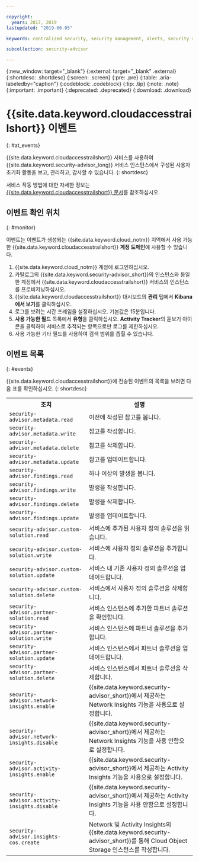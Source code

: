 ```yaml
---

copyright:
  years: 2017, 2019
lastupdated: "2019-06-05"

keywords: centralized security, security management, alerts, security risk, insights, threat detection

subcollection: security-advisor

---
```


{:new_window: target="_blank"}
{:external: target="_blank" .external}
{:shortdesc: .shortdesc}
{:screen: .screen}
{:pre: .pre}
{:table: .aria-labeledby="caption"}
{:codeblock: .codeblock}
{:tip: .tip}
{:note: .note}
{:important: .important}
{:deprecated: .deprecated}
{:download: .download}



# {{site.data.keyword.cloudaccesstrailshort}} 이벤트
{: #at_events}

{{site.data.keyword.cloudaccesstrailshort}} 서비스를 사용하여 {{site.data.keyword.security-advisor_long}} 서비스 인스턴스에서 구성된 사용자 초기화 활동을 보고, 관리하고, 감사할 수 있습니다.
{: shortdesc}






서비스 작동 방법에 대한 자세한 정보는 [{{site.data.keyword.cloudaccesstrailshort}} 문서](/docs/services/cloud-activity-tracker?topic=cloud-activity-tracker-getting-started#getting-started)를 참조하십시오.



## 이벤트 확인 위치
{: #monitor}

이벤트는 이벤트가 생성되는 {{site.data.keyword.cloud_notm}} 지역에서 사용 가능한 {{site.data.keyword.cloudaccesstrailshort}} **계정 도메인**에 사용할 수 있습니다.

1. {{site.data.keyword.cloud_notm}} 계정에 로그인하십시오.
2. 카탈로그의 {{site.data.keyword.security-advisor_short}}의 인스턴스와 동일한 계정에서 {{site.data.keyword.cloudaccesstrailshort}} 서비스의 인스턴스를 프로비저닝하십시오.
3. {{site.data.keyword.cloudaccesstrailshort}} 대시보드의 **관리** 탭에서 **Kibana에서 보기**를 클릭하십시오.
4. 로그를 보려는 시간 프레임을 설정하십시오. 기본값은 15분입니다.
5. **사용 가능한 필드** 목록에서 **유형**을 클릭하십시오. **Activity Tracker**의 돋보기 아이콘을 클릭하여 서비스로 추적되는 항목으로만 로그를 제한하십시오.
6. 사용 가능한 기타 필드를 사용하여 검색 범위를 좁힐 수 있습니다.



## 이벤트 목록
{: #events}

{{site.data.keyword.cloudaccesstrailshort}}에 전송된 이벤트의 목록을 보려면 다음 표를 확인하십시오.
{: shortdesc}

<table>
  <tr>
    <th>조치</th>
    <th>설명</th>
  </tr>
  <tr>
    <td><code>security-advisor.metadata.read</code></td>
    <td>이전에 작성된 참고를 봅니다.</td>
  </tr>
  <tr>
    <td><code>security-advisor.metadata.write</code></td>
    <td>참고를 작성합니다.</td>
  </tr>
  <tr>
    <td><code>security-advisor.metadata.delete</code></td>
    <td>참고를 삭제합니다.</td>
  </tr>
  <tr>
    <td><code>security-advisor.metadata.update</code></td>
    <td>참고를 업데이트합니다.</td>
  </tr>
  <tr>
    <td><code>security-advisor.findings.read</code></td>
    <td>하나 이상의 발생을 봅니다.</td>
  </tr>
  <tr>
    <td><code>security-advisor.findings.write</code></td>
    <td>발생을 작성합니다.</td>
  </tr>
  <tr>
    <td><code>security-advisor.findings.delete</code></td>
    <td>발생을 삭제합니다.</td>
  </tr>
  <tr>
    <td><code>security-advisor.findings.update</code></td>
    <td>발생을 업데이트합니다.</td>
  </tr>
  <tr>
    <td><code>security-advisor.custom-solution.read</code></td>
    <td>서비스에 추가된 사용자 정의 솔루션을 읽습니다.</td>
  </tr>
  <tr>
    <td><code>security-advisor.custom-solution.write</code></td>
    <td>서비스에 사용자 정의 솔루션을 추가합니다.</td>
  </tr>
  <tr>
    <td><code>security-advisor.custom-solution.update</code></td>
    <td>서비스 내 기존 사용자 정의 솔루션을 업데이트합니다.</td>
  </tr>
  <tr>
    <td><code>security-advisor.custom-solution.delete</code></td>
    <td>서비스에서 사용자 정의 솔루션을 삭제합니다.</td>
  </tr>
  <tr>
    <td><code>security-advisor.partner-solution.read</code></td>
    <td>서비스 인스턴스에 추가한 파트너 솔루션을 확인합니다.</td>
  </tr>
  <tr>
    <td><code>security-advisor.partner-solution.write</code></td>
    <td>서비스 인스턴스에 파트너 솔루션을 추가합니다.</td>
  </tr>
  <tr>
    <td><code>security-advisor.partner-solution.update</code></td>
    <td>서비스 인스턴스에서 파트너 솔루션을 업데이트합니다.</td>
  </tr>
  <tr>
    <td><code>security-advisor.partner-solution.delete</code></td>
    <td>서비스 인스턴스에서 파트너 솔루션을 삭제합니다.</td>
  </tr>
  <tr>
    <td><code>security-advisor.network-insights.enable</code></td>
    <td>{{site.data.keyword.security-advisor_short}}에서 제공하는 Network Insights 기능을 사용으로 설정합니다.</td>
  </tr>
  <tr>
    <td><code>security-advisor.network-insights.disable</code></td>
    <td>{{site.data.keyword.security-advisor_short}}에서 제공하는 Network Insights 기능을 사용 안함으로 설정합니다.</td>
  </tr>
  <tr>
    <td><code>security-advisor.activity-insights.enable</code></td>
    <td>{{site.data.keyword.security-advisor_short}}에서 제공하는 Activity Insights 기능을 사용으로 설정합니다.</td>
  </tr>
  <tr>
    <td><code>security-advisor.activity-insights.disable</code></td>
    <td>{{site.data.keyword.security-advisor_short}}에서 제공하는 Activity Insights 기능을 사용 안함으로 설정합니다.</td>
  </tr>
  <tr>
    <td><code>security-advisor.insights-cos.create</code></td>
    <td>Network 및 Activity Insights의 {{site.data.keyword.security-advisor_short}}를 통해 Cloud Object Storage 인스턴스를 작성합니다.</td>
  </tr>
</table>
